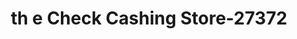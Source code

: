 ---
f_zip-code: 85392
f_state-code: AZ
title: th e Check Cashing Store-27372
f_phone: 623-935-2944
f_city-only: Avondale
f_address: 13045 W Rancho Santa Fe Blvd A101 Avondale
f_location-unique-id: '27372'
slug: th-e-check-cashing-store-27372
updated-on: '2024-05-30T13:46:58.046Z'
created-on: '2024-05-30T13:36:59.803Z'
published-on: '2024-05-30T13:54:32.469Z'
f_city-state: cms/city/avondale-az.md
f_company: cms/company/th-e-check-cashing-store.md
f_state: cms/state/arizona.md
layout: '[payday-loan].html'
tags: payday-loan
---